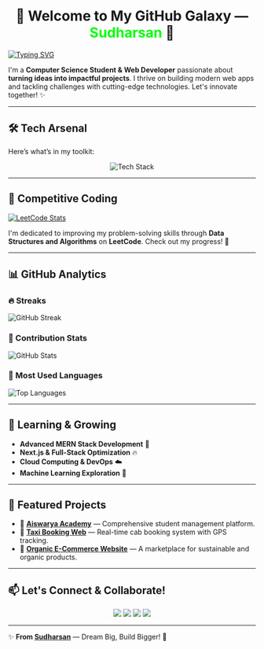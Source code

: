 <h1 align="center">🚀 Welcome to My GitHub Galaxy — <span style="color:#00FF00">Sudharsan</span> 🌌</h1>

[![Typing SVG](https://readme-typing-svg.demolab.com?font=Fira+Code&pause=1000&color=00FF00&width=435&lines=Hey+there!+I'm+Sudharsan;A+Full-Stack+Web+Developer;Crafting+Futuristic+Web+Apps;MERN+Stack+Enthusiast+💻)](https://git.io/typing-svg)


I'm a **Computer Science Student & Web Developer** passionate about **turning ideas into impactful projects**. I thrive on building modern web apps and tackling challenges with cutting-edge technologies. Let's innovate together! ✨

---

## 🛠️ Tech Arsenal

Here’s what’s in my toolkit:

<p align="center">
  <img src="https://skillicons.dev/icons?i=html,css,js,react,nodejs,mongodb,docker,tailwind" alt="Tech Stack" />
</p>

---

## 🏅 Competitive Coding

[![LeetCode Stats](https://leetcard.jacoblin.cool/SUDHARSAN_CSBS?theme=dark&font=FiraCode)](https://leetcode.com/u/SUDHARSAN_CSBS/)

I'm dedicated to improving my problem-solving skills through **Data Structures and Algorithms** on **LeetCode**. Check out my progress! 🚀

---

## 📊 GitHub Analytics

### 🔥 Streaks
![GitHub Streak](https://streak-stats.demolab.com?user=SUDHARSAN-KSRCT&theme=radical&hide_border=true&background=0D1117&fire=00FF00&currStreakLabel=00FF00)

### 🚀 Contribution Stats
![GitHub Stats](https://github-readme-stats.vercel.app/api?username=SUDHARSAN-KSRCT&show_icons=true&theme=radical&hide_border=true&bg_color=0D1117&title_color=00FF00&icon_color=00FF00)

### 🌟 Most Used Languages
![Top Languages](https://github-readme-stats.vercel.app/api/top-langs/?username=SUDHARSAN-KSRCT&layout=compact&theme=radical&hide_border=true&bg_color=0D1117&title_color=00FF00)

---

## 🌱 Learning & Growing

- **Advanced MERN Stack Development** 💪
- **Next.js & Full-Stack Optimization** 🔥
- **Cloud Computing & DevOps** ☁️
- **Machine Learning Exploration** 🤖

---

## 🌟 Featured Projects

- 🚀 **[Aiswarya Academy](https://github.com/SUDHARSAN-KSRCT/Aiswarya-Academy)** — Comprehensive student management platform.
- 🚖 **[Taxi Booking Web](https://github.com/SUDHARSAN-KSRCT/Taxi-Booking-Web)** — Real-time cab booking system with GPS tracking.
- 🛒 **[Organic E-Commerce Website](https://github.com/SUDHARSAN-KSRCT/Organic-Ecommerce)** — A marketplace for sustainable and organic products.

---

## 📫 Let's Connect & Collaborate!

<p align="center">
  <a href="https://www.linkedin.com/in/yourprofile/" target="_blank"><img src="https://img.shields.io/badge/LinkedIn-0077B5?style=for-the-badge&logo=linkedin&logoColor=white"/></a>
  <a href="https://twitter.com/YourTwitterHandle" target="_blank"><img src="https://img.shields.io/badge/Twitter-1DA1F2?style=for-the-badge&logo=twitter&logoColor=white"/></a>
  <a href="mailto:your.email@gmail.com" target="_blank"><img src="https://img.shields.io/badge/Gmail-D14836?style=for-the-badge&logo=gmail&logoColor=white"/></a>
  <a href="https://yourportfolio.com" target="_blank"><img src="https://img.shields.io/badge/Portfolio-00FF00?style=for-the-badge&logo=google-chrome&logoColor=white"/></a>
</p>

---

✨ **From [Sudharsan](https://github.com/SUDHARSAN-KSRCT)** — Dream Big, Build Bigger! 🚀

